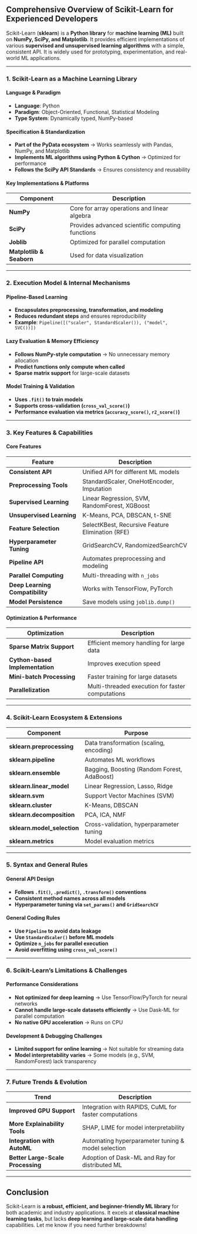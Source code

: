 ## **Comprehensive Overview of Scikit-Learn for Experienced Developers**  

Scikit-Learn (**sklearn**) is a **Python library** for **machine learning (ML)** built on **NumPy, SciPy, and Matplotlib**. It provides efficient implementations of various **supervised and unsupervised learning algorithms** with a simple, consistent API. It is widely used for prototyping, experimentation, and real-world ML applications.

---

### **1. Scikit-Learn as a Machine Learning Library**  

#### **Language & Paradigm**  
- **Language**: Python  
- **Paradigm**: Object-Oriented, Functional, Statistical Modeling  
- **Type System**: Dynamically typed, NumPy-based  

#### **Specification & Standardization**  
- **Part of the PyData ecosystem** → Works seamlessly with Pandas, NumPy, and Matplotlib  
- **Implements ML algorithms using Python & Cython** → Optimized for performance  
- **Follows the SciPy API Standards** → Ensures consistency and reusability  

#### **Key Implementations & Platforms**  
| **Component**  | **Description** |
|--------------|-------------------|
| **NumPy** | Core for array operations and linear algebra |
| **SciPy** | Provides advanced scientific computing functions |
| **Joblib** | Optimized for parallel computation |
| **Matplotlib & Seaborn** | Used for data visualization |

---

### **2. Execution Model & Internal Mechanisms**  

#### **Pipeline-Based Learning**  
- **Encapsulates preprocessing, transformation, and modeling**  
- **Reduces redundant steps** and ensures reproducibility  
- **Example**: `Pipeline([("scaler", StandardScaler()), ("model", SVC())])`  

#### **Lazy Evaluation & Memory Efficiency**  
- **Follows NumPy-style computation** → No unnecessary memory allocation  
- **Predict functions only compute when called**  
- **Sparse matrix support** for large-scale datasets  

#### **Model Training & Validation**  
- **Uses `.fit()` to train models**  
- **Supports cross-validation (`cross_val_score()`)**  
- **Performance evaluation via metrics (`accuracy_score()`, `r2_score()`)**  

---

### **3. Key Features & Capabilities**  

#### **Core Features**  
| Feature              | Description |
|----------------------|-------------|
| **Consistent API** | Unified API for different ML models |
| **Preprocessing Tools** | StandardScaler, OneHotEncoder, Imputation |
| **Supervised Learning** | Linear Regression, SVM, RandomForest, XGBoost |
| **Unsupervised Learning** | K-Means, PCA, DBSCAN, t-SNE |
| **Feature Selection** | SelectKBest, Recursive Feature Elimination (RFE) |
| **Hyperparameter Tuning** | GridSearchCV, RandomizedSearchCV |
| **Pipeline API** | Automates preprocessing and modeling |
| **Parallel Computing** | Multi-threading with `n_jobs` |
| **Deep Learning Compatibility** | Works with TensorFlow, PyTorch |
| **Model Persistence** | Save models using `joblib.dump()` |

#### **Optimization & Performance**  
| Optimization | Description |
|--------------|-------------|
| **Sparse Matrix Support** | Efficient memory handling for large data |
| **Cython-based Implementation** | Improves execution speed |
| **Mini-batch Processing** | Faster training for large datasets |
| **Parallelization** | Multi-threaded execution for faster computations |

---

### **4. Scikit-Learn Ecosystem & Extensions**  

| **Component**       | **Purpose** |
|--------------------|-------------|
| **sklearn.preprocessing** | Data transformation (scaling, encoding) |
| **sklearn.pipeline** | Automates ML workflows |
| **sklearn.ensemble** | Bagging, Boosting (Random Forest, AdaBoost) |
| **sklearn.linear_model** | Linear Regression, Lasso, Ridge |
| **sklearn.svm** | Support Vector Machines (SVM) |
| **sklearn.cluster** | K-Means, DBSCAN |
| **sklearn.decomposition** | PCA, ICA, NMF |
| **sklearn.model_selection** | Cross-validation, hyperparameter tuning |
| **sklearn.metrics** | Model evaluation metrics |

---

### **5. Syntax and General Rules**  

#### **General API Design**  
- **Follows `.fit()`, `.predict()`, `.transform()` conventions**  
- **Consistent method names across all models**  
- **Hyperparameter tuning via `set_params()` and `GridSearchCV`**  

#### **General Coding Rules**  
- **Use `Pipeline` to avoid data leakage**  
- **Use `StandardScaler()` before ML models**  
- **Optimize `n_jobs` for parallel execution**  
- **Avoid overfitting using `cross_val_score()`**  

---

### **6. Scikit-Learn’s Limitations & Challenges**  

#### **Performance Considerations**  
- **Not optimized for deep learning** → Use TensorFlow/PyTorch for neural networks  
- **Cannot handle large-scale datasets efficiently** → Use Dask-ML for parallel computation  
- **No native GPU acceleration** → Runs on CPU  

#### **Development & Debugging Challenges**  
- **Limited support for online learning** → Not suitable for streaming data  
- **Model interpretability varies** → Some models (e.g., SVM, RandomForest) lack transparency  

---

### **7. Future Trends & Evolution**  

| Trend                | Description |
|----------------------|-------------|
| **Improved GPU Support** | Integration with RAPIDS, CuML for faster computations |
| **More Explainability Tools** | SHAP, LIME for model interpretability |
| **Integration with AutoML** | Automating hyperparameter tuning & model selection |
| **Better Large-Scale Processing** | Adoption of Dask-ML and Ray for distributed ML |

---

## **Conclusion**  

Scikit-Learn is **a robust, efficient, and beginner-friendly ML library** for both academic and industry applications. It excels at **classical machine learning tasks**, but lacks **deep learning and large-scale data handling** capabilities. Let me know if you need further breakdowns!